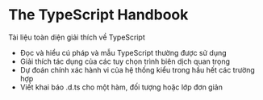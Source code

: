 # The TypeScript Handbook

Tài liệu toàn diện giải thích về TypeScript

* Đọc và hiểu cú pháp và mẫu TypeScript thường được sử dụng
* Giải thích tác dụng của các tuy chọn trình biên dịch quan trọng
* Dự đoán chính xác hành vi của hệ thống kiểu trong hầu hết các trường hợp
* Viết khai báo .d.ts cho một hàm, đối tượng hoặc lớp đơn giản